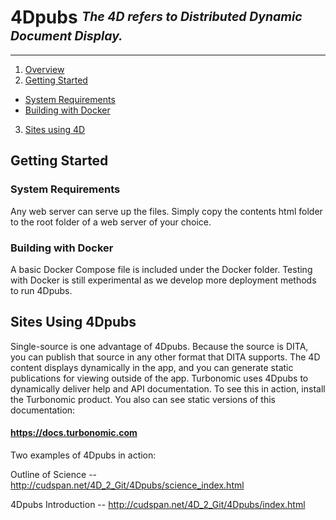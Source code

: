 <!--
http://www.apache.org/licenses/LICENSE-2.0.txt


Copyright 2015 Turbonomic

Licensed under the Apache License, Version 2.0 (the "License");
you may not use this file except in compliance with the License.
You may obtain a copy of the License at

    http://www.apache.org/licenses/LICENSE-2.0

Unless required by applicable law or agreed to in writing, software
distributed under the License is distributed on an "AS IS" BASIS,
WITHOUT WARRANTIES OR CONDITIONS OF ANY KIND, either express or implied.
See the License for the specific language governing permissions and
limitations under the License.
-->

# **4Dpubs** <sup><sub>_The 4D refers to Distributed Dynamic Document Display._</sub></sup>

----

1. [Overview](#overview)
2. [Getting Started](#getting-started)
  * [System Requirements](#system-requirements)
  * [Building with Docker](#building-with-docker)
3. [Sites using 4D](#sites-using-4dpubs)

## Getting Started

### System Requirements

Any web server can serve up the files.  Simply copy the contents html folder to the root folder of a web server of your choice.  

### Building with Docker

A basic Docker Compose file is included under the Docker folder.  Testing with Docker is still experimental as we develop more deployment methods to run 4Dpubs.

## Sites Using 4Dpubs

Single-source is one advantage of 4Dpubs. Because the source is DITA, you can publish 
that source in any other format that DITA supports. The 4D content displays dynamically 
in the app, and you can generate static publications for viewing outside of the app.
Turbonomic uses 4Dpubs to dynamically deliver help and API documentation. To see this 
in action, install the Turbonomic product. You also can see static versions 
of this documentation:
#### https://docs.turbonomic.com

Two examples of 4Dpubs in action:

Outline of Science -- http://cudspan.net/4D_2_Git/4Dpubs/science_index.html

4Dpubs Introduction -- http://cudspan.net/4D_2_Git/4Dpubs/index.html



